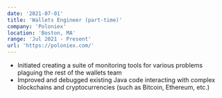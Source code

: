```yaml
---
date: '2021-07-01'
title: 'Wallets Engineer (part-time)'
company: 'Poloniex'
location: 'Boston, MA'
range: 'Jul 2021 - Present'
url: 'https://poloniex.com/'
---
```


- Initiated creating a suite of monitoring tools for various problems plaguing the rest of the wallets team
- Improved and debugged existing Java code interacting with complex blockchains and cryptocurrencies (such as
Bitcoin, Ethereum, etc.)
